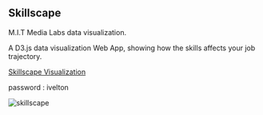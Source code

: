 ## Skillscape

M.I.T Media Labs data visualization.

A D3.js data visualization Web App, showing how the skills affects your job trajectory.

[Skillscape Visualization](https://iveltondequeiroz.github.io/skillscape/index.html)

password : ivelton

![skillscape](skillscape.PNG)
